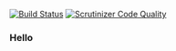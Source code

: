 [![Build Status](https://travis-ci.org/UnsinkableSam/ramverk1.svg?branch=master)](https://travis-ci.org/UnsinkableSam/ramverk1)
[![Scrutinizer Code Quality](https://scrutinizer-ci.com/g/UnsinkableSam/ramverk1/badges/quality-score.png?b=master)](https://scrutinizer-ci.com/g/UnsinkableSam/ramverk1/?branch=master)

### Hello
